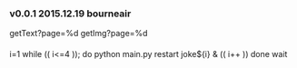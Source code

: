 

### v0.0.1 2015.12.19 bourneair

getText?page=%d
getImg?page=%d

####

i=1
while (( i<=4 )); do
    python main.py restart joke${i} &
    (( i++ ))
done
wait

